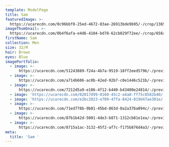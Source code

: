 ```yaml
---
template: ModelPage
title: Sam
featuredImage: >-
  https://ucarecdn.com/0c96bbf0-25ed-4672-83ae-26913bde9b95/-/crop/1365x692/0,476/-/preview/
imageThumbnail: >-
  https://ucarecdn.com/0b4f6afa-e4d6-4104-bd78-62cb029f72ee/-/crop/656x526/344,517/-/preview/-/rotate/270/
firstName: Sam
collection: Men
size: 32/M
hair: Brown
eyes: Blue
imagePortfolio:
  - image: >-
      https://ucarecdn.com/51243889-f24a-4b7a-9519-18ff2eed5796/-/preview/-/rotate/270/
  - image: >-
      https://ucarecdn.com/a714b606-ac0b-42ed-92b7-c0e1446c521b/-/preview/-/rotate/270/
  - image: >-
      https://ucarecdn.com/7212d5a9-e106-4f12-b440-b43400e24814/-/preview/-/rotate/270/
  - image: 'https://ucarecdn.com/02017d99-0160-45c2-a4a8-ff75c0582b40/'
  - image: 'https://ucarecdn.com/e2bc2023-e709-47fa-8424-019d47ae301e/'
  - image: >-
      https://ucarecdn.com/71ed778b-9b01-45bd-863d-0a2a376a094c/-/preview/-/rotate/270/
  - image: >-
      https://ucarecdn.com/87b1b42d-5001-4de3-b871-1312cb81e1ea/-/preview/-/rotate/270/
  - image: >-
      https://ucarecdn.com/8715a1ac-3132-45f2-af7c-f175b876d4a3/-/preview/-/rotate/270/
meta:
  title: 'Sam '
---
```


